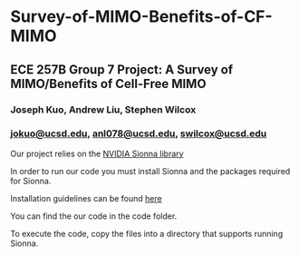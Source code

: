 # Survey-of-MIMO-Benefits-of-CF-MIMO
## ECE 257B Group 7 Project: A Survey of MIMO/Benefits of Cell-Free MIMO
### Joseph Kuo, Andrew Liu, Stephen Wilcox
### jokuo@ucsd.edu, anl078@ucsd.edu, swilcox@ucsd.edu

Our project relies on the [NVIDIA Sionna library](https://developer.nvidia.com/sionna)

In order to run our code you must install Sionna and the packages required for Sionna. 

Installation guidelines can be found [here](https://github.com/nvlabs/sionna)

You can find the our code in the code folder. 

To execute the code, copy the files into a directory that supports running Sionna.